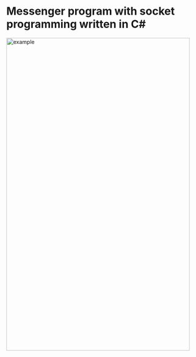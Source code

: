 Messenger program with socket programming written in C#
=======================================================
<img src="/https://github.com/Pyowoojin/ChattingProgram/blob/main/IMG.JPG" width="480px" height="820px" title="Image" alt="example"></img><br/>
